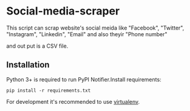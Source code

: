 # Social-media-scraper

This script can scrap website's social meida like "Facebook", "Twitter", "Instagram", "Linkedin", "Email" and also theyir "Phone number"

and out put is a CSV file.

## Installation
Python 3+ is required to run PyPI Notifier.Install requirements:

    pip install -r requirements.txt

For development it's recommended to use [virtualenv](https://virtualenv.pypa.io).
